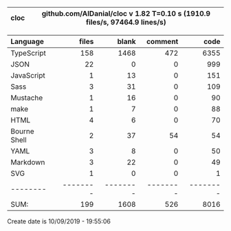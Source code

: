 
cloc|github.com/AlDanial/cloc v 1.82  T=0.10 s (1910.9 files/s, 97464.9 lines/s)
--- | ---

Language|files|blank|comment|code
:-------|-------:|-------:|-------:|-------:
TypeScript|158|1468|472|6355
JSON|22|0|0|999
JavaScript|1|13|0|151
Sass|3|31|0|109
Mustache|1|16|0|90
make|1|7|0|88
HTML|4|6|0|70
Bourne Shell|2|37|54|54
YAML|3|8|0|50
Markdown|3|22|0|49
SVG|1|0|0|1
--------|--------|--------|--------|--------
SUM:|199|1608|526|8016

Create date is 10/09/2019 - 19:55:06
